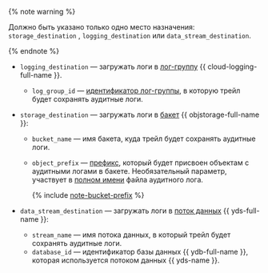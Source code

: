 {% note warning %}

Должно быть указано только одно место назначения: `storage_destination` , `logging_destination` или `data_stream_destination`.

{% endnote %}

* `logging_destination` — загружать логи в [лог-группу](../../logging/concepts/log-group.md) {{ cloud-logging-full-name }}.

    * `log_group_id` — [идентификатор лог-группы](../../logging/operations/get-group.md), в которую трейл будет сохранять аудитные логи.
* `storage_destination` — загружать логи в [бакет](../../storage/concepts/bucket.md) {{ objstorage-full-name }}:

    * `bucket_name` — имя бакета, куда трейл будет сохранять аудитные логи.
    * `object_prefix` — [префикс](../../storage/concepts/object.md#folder), который будет присвоен объектам с аудитными логами в бакете. Необязательный параметр, участвует в [полном имени](../../audit-trails/concepts/format.md#log-file-name) файла аудитного лога.

        {% include [note-bucket-prefix](note-bucket-prefix.md) %}

* `data_stream_destination` — загружать логи в [поток данных](../../data-streams/concepts/glossary.md#stream-concepts) {{ yds-full-name }}:

    * `stream_name` — имя потока данных, в который трейл будет сохранять аудитные логи.
    * `database_id` — идентификатор базы данных {{ ydb-full-name }}, которая используется потоком данных {{ yds-name }}.
